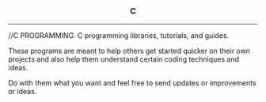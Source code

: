 <center><h3>C</h3></center>
<hr />
//C PROGRAMMING.
C programming libraries, tutorials, and guides.

These programs are meant to help others get started quicker 
on their own projects and also help them understand certain 
coding techniques and ideas.

Do with them what you want and feel free to send updates or 
improvements or ideas.
